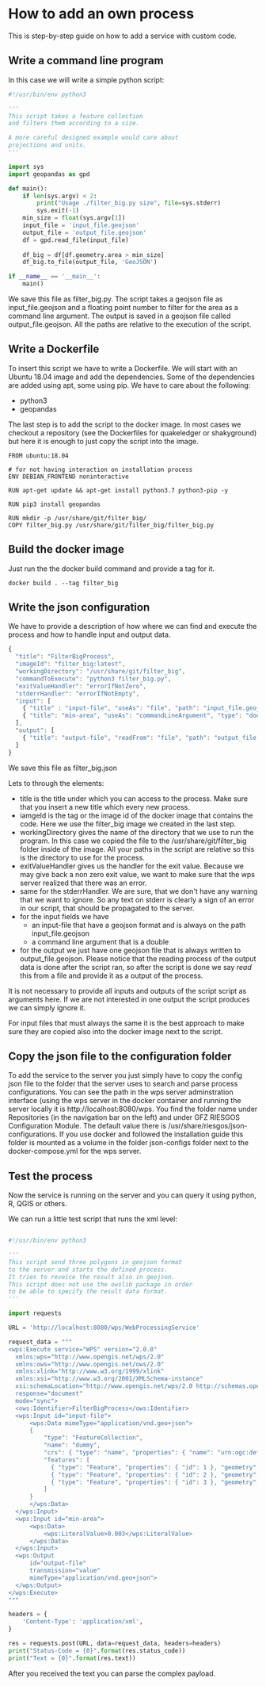 # How to add an own process

This is step-by-step guide on how to add a service with custom code.

## Write a command line program

In this case we will write a simple python script:

```python
#!/usr/bin/env python3

'''
This script takes a feature collection
and filters them according to a size.

A more careful designed example would care about
projections and units.
'''

import sys
import geopandas as gpd

def main():
    if len(sys.argv) < 2:
        print("Usage ./filter_big.py size", file=sys.stderr)
        sys.exit(-1)
    min_size = float(sys.argv[1])
    input_file = 'input_file.geojson'
    output_file = 'output_file.geojson'
    df = gpd.read_file(input_file)
    
    df_big = df[df.geometry.area > min_size]
    df_big.to_file(output_file, 'GeoJSON')

if __name__ == '__main__':
    main()
```

We save this file as filter_big.py.
The script takes a geojson file as input_file.geojson and a floating point
number to filter for the area as a command line argument.
The output is saved in a geojson file called output_file.geojson.
All the paths are relative to the execution of the script.

## Write a Dockerfile

To insert this script we have to write a Dockerfile.
We will start with an Ubuntu 18.04 image and add the dependencies.
Some of the dependencies are added using apt, some using pip.
We have to care about the following:

- python3
- geopandas

The last step is to add the script to the docker image.
In most cases we checkout a repository (see the Dockerfiles for
quakeledger or shakyground) but here it is enough to just copy the
script into the image.

```
FROM ubuntu:18.04

# for not having interaction on installation process
ENV DEBIAN_FRONTEND noninteractive

RUN apt-get update && apt-get install python3.7 python3-pip -y

RUN pip3 install geopandas

RUN mkdir -p /usr/share/git/filter_big/
COPY filter_big.py /usr/share/git/filter_big/filter_big.py
```

## Build the docker image

Just run the the docker build command and provide a tag for it.

```
docker build . --tag filter_big
```

## Write the json configuration

We have to provide a description of how where we can find and execute
the process and how to handle input and output data.

```javascript
{
  "title": "FilterBigProcess",
  "imageId": "filter_big:latest",
  "workingDirectory": "/usr/share/git/filter_big",
  "commandToExecute": "python3 filter_big.py",
  "exitValueHandler": "errorIfNotZero",
  "stderrHandler": "errorIfNotEmpty",
  "input": [
    { "title" : "input-file", "useAs": "file", "path": "input_file.geojson", "type": "geojson"},
    { "title": "min-area", "useAs": "commandLineArgument", "type": "double" }
  ],
  "output": [
    { "title": "output-file", "readFrom": "file", "path": "output_file.geojson", "type": "geojson"}
  ]
}
```
We save this file as filter_big.json

Lets to through the elements:

- title is the title under which you can access to the process.
  Make sure that you insert a new title which every new process.
- iamgeId is the tag or the image id of the docker image that contains
  the code. Here we use the filter_big image we created in the last step.
- workingDirectory gives the name of the directory that we use to run
  the program. In this case we copied the file to the /usr/share/git/filter_big
  folder inside of the image. All your paths in the script are relative
  so this is the directory to use for the process.
- exitValueHandler gives us the handler for the exit value.
  Because we may give back a non zero exit value, we want to make sure
  that the wps server realized that there was an error.
- same for the stderrHandler. We are sure, that we don't have any
  warning that we want to ignore. So any text on stderr is clearly a
  sign of an error in our script, that should be propagated to the server.
- for the input fields we have
  * an input-file that have a geojson format and is always on the path
    input_file.geojson
  * a command line argument that is a double
- for the output we just have one geojson file that is always written
  to output_file.geojson. Please notice that the reading process
  of the output data is done after the script ran, so after the script is
  done we say *read* this from a file and provide it as a output of the
  process.
 
It is not necessary to provide all inputs and outputs of the script
script as arguments here.
If we are not interested in one output the script produces we can
simply ignore it.

For input files that must always the same it is the best approach to make
sure they are copied also into the docker image next to the script.

## Copy the json file to the configuration folder

To add the service to the server you just simply have to copy
the config json file to the folder that the server uses to
search and parse process configurations.
You can see the path in the wps server adminstration interface (using
the wps server in the docker container and running the server locally
it is
http://localhost:8080/wps.
You find the folder name under Repositories (in the navigation bar
on the left) and under GFZ RIESGOS Configuration Module.
The default value there is /usr/share/riesgos/json-configurations.
If you use docker and followed the installation guide this folder is
mounted as a volume in the folder json-configs folder next to the
docker-compose.yml for the wps server.

## Test the process

Now the service is running on the server and you can query it using
python, R, QGIS or others.

We can run a little test script that runs the xml level:

```python

#!/usr/bin/env python3

'''
This script send three polygons in geojson format
to the server and starts the defined process.
It tries to reveice the result also in geojson.
This script does not use the owslib package in order
to be able to specify the result data format.
'''

import requests

URL = 'http://localhost:8080/wps/WebProcessingService'

request_data = """
<wps:Execute service="WPS" version="2.0.0" 
  xmlns:wps="http://www.opengis.net/wps/2.0"
  xmlns:ows="http://www.opengis.net/ows/2.0"
  xmlns:xlink="http://www.w3.org/1999/xlink"
  xmlns:xsi="http://www.w3.org/2001/XMLSchema-instance"
  xsi:schemaLocation="http://www.opengis.net/wps/2.0 http://schemas.opengis.net/wps/2.0/wpsExecute.xsd"
  response="document" 
  mode="sync">
  <ows:Identifier>FilterBigProcess</ows:Identifier>
  <wps:Input id="input-file">
      <wps:Data mimeType="application/vnd.geo+json">
      {
          "type": "FeatureCollection",
          "name": "dummy",
          "crs": { "type": "name", "properties": { "name": "urn:ogc:def:crs:EPSG::4326" } },
          "features": [
            { "type": "Feature", "properties": { "id": 1 }, "geometry": { "type": "Polygon", "coordinates": [ [ [ -74.176616915422969, -14.330845771144094 ], [ -72.743781094527435, -15.186567164178921 ], [ -72.743781094527435, -15.186567164178921 ], [ -73.818407960199082, -16.420398009950066 ], [ -74.992537313432919, -15.604477611940116 ], [ -74.176616915422969, -14.330845771144094 ] ] ] } },
            { "type": "Feature", "properties": { "id": 2 }, "geometry": { "type": "Polygon", "coordinates": [ [ [ -72.664179104477682, -16.340796019900313 ], [ -70.952736318408043, -17.116915422885388 ], [ -70.952736318408043, -17.116915422885388 ], [ -71.310945273631916, -18.131840796019716 ], [ -73.12189054726376, -17.276119402984889 ], [ -72.664179104477682, -16.340796019900313 ] ] ] } },
            { "type": "Feature", "properties": { "id": 3 }, "geometry": { "type": "Polygon", "coordinates": [ [ [ -69.659203980099576, -13.992537313432653 ], [ -58.514925373134403, -13.435323383084395 ], [ -59.151741293532417, -26.927860696517229 ], [ -71.470149253731421, -26.052238805969964 ], [ -71.470149253731421, -26.052238805969964 ], [ -69.659203980099576, -13.992537313432653 ] ] ] } }
          ]
      }
      </wps:Data>
  </wps:Input>
  <wps:Input id="min-area">
      <wps:Data>
          <wps:LiteralValue>0.003</wps:LiteralValue>
      </wps:Data>
  </wps:Input>
  <wps:Output 
      id="output-file"
      transmission="value"
      mimeType="application/vnd.geo+json">
  </wps:Output>
</wps:Execute>
"""

headers = {
    'Content-Type': 'application/xml',
}

res = requests.post(URL, data=request_data, headers=headers)
print("Status-Code = {0}".format(res.status_code))
print("Text = {0}".format(res.text))

```

After you received the text you can parse the complex payload.
